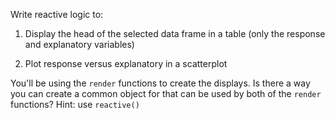 Write reactive logic to:

1. Display the head of the selected data frame in a table (only the response and explanatory variables)

2. Plot response versus explanatory in a scatterplot

You'll be using the `render` functions to create the displays. Is there a way you can create a common object for that can be used by both of the `render` functions? Hint: use `reactive()`
